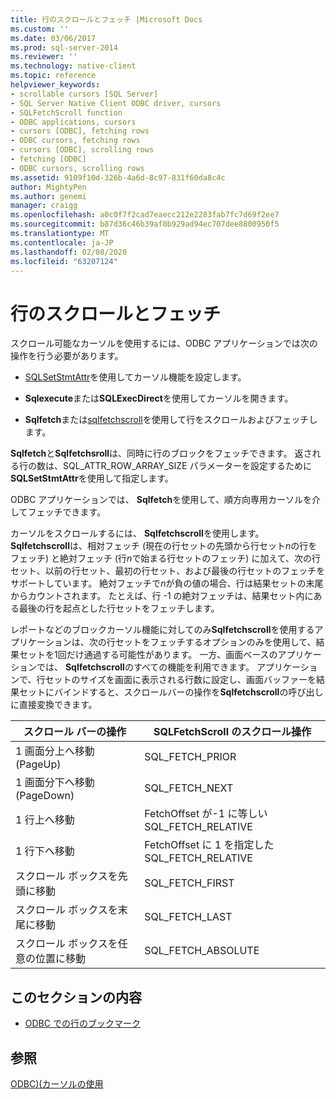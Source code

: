 ```yaml
---
title: 行のスクロールとフェッチ |Microsoft Docs
ms.custom: ''
ms.date: 03/06/2017
ms.prod: sql-server-2014
ms.reviewer: ''
ms.technology: native-client
ms.topic: reference
helpviewer_keywords:
- scrollable cursors [SQL Server]
- SQL Server Native Client ODBC driver, cursors
- SQLFetchScroll function
- ODBC applications, cursors
- cursors [ODBC], fetching rows
- ODBC cursors, fetching rows
- cursors [ODBC], scrolling rows
- fetching [ODBC]
- ODBC cursors, scrolling rows
ms.assetid: 9109f10d-326b-4a6d-8c97-831f60da8c4c
author: MightyPen
ms.author: genemi
manager: craigg
ms.openlocfilehash: a0c0f7f2cad7eaecc212e2283fab7fc7d69f2ee7
ms.sourcegitcommit: b87d36c46b39af8b929ad94ec707dee8800950f5
ms.translationtype: MT
ms.contentlocale: ja-JP
ms.lasthandoff: 02/08/2020
ms.locfileid: "63207124"
---
```

# <a name="scrolling-and-fetching-rows"></a>行のスクロールとフェッチ
  スクロール可能なカーソルを使用するには、ODBC アプリケーションでは次の操作を行う必要があります。  
  
-   [SQLSetStmtAttr](../native-client-odbc-api/sqlsetstmtattr.md)を使用してカーソル機能を設定します。  
  
-   **Sqlexecute**または**SQLExecDirect**を使用してカーソルを開きます。  
  
-   **Sqlfetch**または[sqlfetchscroll](../native-client-odbc-api/sqlfetchscroll.md)を使用して行をスクロールおよびフェッチします。  
  
 **Sqlfetch**と**Sqlfetchsroll**は、同時に行のブロックをフェッチできます。 返される行の数は、SQL_ATTR_ROW_ARRAY_SIZE パラメーターを設定するために**SQLSetStmtAttr**を使用して指定します。  
  
 ODBC アプリケーションでは、 **Sqlfetch**を使用して、順方向専用カーソルを介してフェッチできます。  
  
 カーソルをスクロールするには、 **Sqlfetchscroll**を使用します。 **Sqlfetchscroll**は、相対フェッチ (現在の行セットの先頭から行セット*n*の行をフェッチ) と絶対フェッチ (行*n*で始まる行セットのフェッチ) に加えて、次の行セット、以前の行セット、最初の行セット、および最後の行セットのフェッチをサポートしています。 絶対フェッチで*n*が負の値の場合、行は結果セットの末尾からカウントされます。 たとえば、行 -1 の絶対フェッチは、結果セット内にある最後の行を起点とした行セットをフェッチします。  
  
 レポートなどのブロックカーソル機能に対してのみ**Sqlfetchscroll**を使用するアプリケーションは、次の行セットをフェッチするオプションのみを使用して、結果セットを1回だけ通過する可能性があります。 一方、画面ベースのアプリケーションでは、 **Sqlfetchscroll**のすべての機能を利用できます。 アプリケーションで、行セットのサイズを画面に表示される行数に設定し、画面バッファーを結果セットにバインドすると、スクロールバーの操作を**Sqlfetchscroll**の呼び出しに直接変換できます。  
  
|スクロール バーの操作|SQLFetchScroll のスクロール操作|  
|--------------------------|-------------------------------------|  
|1 画面分上へ移動 (PageUp)|SQL_FETCH_PRIOR|  
|1 画面分下へ移動 (PageDown)|SQL_FETCH_NEXT|  
|1 行上へ移動|FetchOffset が-1 に等しい SQL_FETCH_RELATIVE|  
|1 行下へ移動|FetchOffset に 1 を指定した SQL_FETCH_RELATIVE |  
|スクロール ボックスを先頭に移動|SQL_FETCH_FIRST|  
|スクロール ボックスを末尾に移動|SQL_FETCH_LAST|  
|スクロール ボックスを任意の位置に移動|SQL_FETCH_ABSOLUTE|  
  
## <a name="in-this-section"></a>このセクションの内容  
  
-   [ODBC での行のブックマーク](scrolling-and-fetching-rows-bookmarking-rows-in-odbc.md)  
  
## <a name="see-also"></a>参照  
 [ODBC&#41;&#40;カーソルの使用](using-cursors-odbc.md)  
  
  
